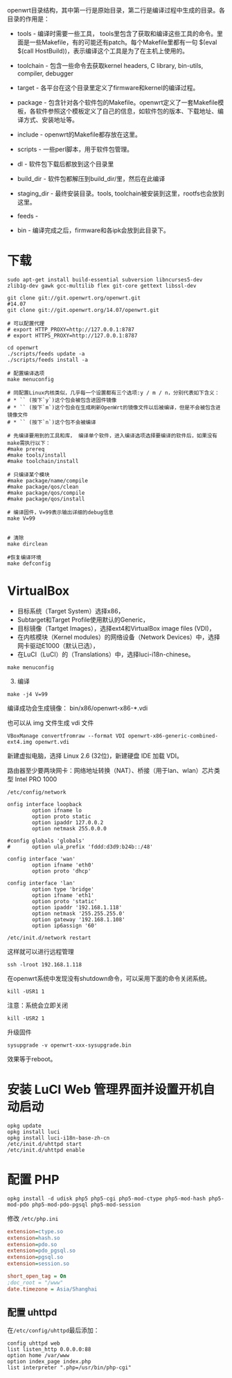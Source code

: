 openwrt目录结构，其中第一行是原始目录，第二行是编译过程中生成的目录。各目录的作用是：

- tools - 编译时需要一些工具， tools里包含了获取和编译这些工具的命令。里面是一些Makefile，有的可能还有patch。每个Makefile里都有一句 $(eval $(call HostBuild))，表示编译这个工具是为了在主机上使用的。
- toolchain - 包含一些命令去获取kernel headers, C library, bin-utils, compiler, debugger
- target - 各平台在这个目录里定义了firmware和kernel的编译过程。
- package - 包含针对各个软件包的Makefile。openwrt定义了一套Makefile模板，各软件参照这个模板定义了自己的信息，如软件包的版本、下载地址、编译方式、安装地址等。
- include - openwrt的Makefile都存放在这里。

- scripts - 一些perl脚本，用于软件包管理。
- dl - 软件包下载后都放到这个目录里
- build_dir - 软件包都解压到build_dir/里，然后在此编译
- staging_dir - 最终安装目录。tools, toolchain被安装到这里，rootfs也会放到这里。
- feeds -

- bin - 编译完成之后，firmware和各ipk会放到此目录下。


# 下载

```shell
sudo apt-get install build-essential subversion libncurses5-dev zlib1g-dev gawk gcc-multilib flex git-core gettext libssl-dev
```

```shell
git clone git://git.openwrt.org/openwrt.git
#14.07
git clone git://git.openwrt.org/14.07/openwrt.git

# 可以配置代理
# export HTTP_PROXY=http://127.0.0.1:8787
# export HTTPS_PROXY=http://127.0.0.1:8787

cd openwrt
./scripts/feeds update -a
./scripts/feeds install -a

# 配置编译选项
make menuconfig

# 同配置Linux内核类似，几乎每一个设置都有三个选项:y / m / n，分别代表如下含义：
# * `` (按下`y`)这个包会被包含进固件镜像
# * `` (按下`m`)这个包会在生成刷新OpenWrt的镜像文件以后被编译，但是不会被包含进镜像文件 
# * `` (按下`n`)这个包不会被编译

# 先编译要用到的工具和库， 编译单个软件，进入编译选项选择要编译的软件后，如果没有make需执行以下：
#make prereq
#make tools/install
#make toolchain/install

# 只编译某个模块
#make package/name/compile
#make package/qos/clean
#make package/qos/compile
#make package/qos/install

# 编译固件，V=99表示输出详细的debug信息
make V=99


# 清除
make dirclean

#恢复编译环境
make defconfig
```

# VirtualBox

- 目标系统（Target System）选择x86，
- Subtarget和Target Profile使用默认的Generic，
- 目标镜像（Tartget Images），选择ext4和VirtualBox image files (VDI)，
- 在内核模块（Kernel modules）的网络设备（Network Devices）中，选择网卡驱动E1000（默认已选），
- 在LuCI（LuCI）的（Translations）中，选择luci-i18n-chinese。

```shell
make menuconfig
```


3. 编译

```shell
make -j4 V=99  
```                                                         

编译成功会生成镜像： bin/x86/openwrt-x86-*.vdi

也可以从 img 文件生成 vdi 文件
```shell
VBoxManage convertfromraw --format VDI openwrt-x86-generic-combined-ext4.img openwrt.vdi
```

新建虚拟电脑，选择 Linux 2.6 (32位)，新建硬盘 IDE 加载 VDI。

路由器至少要两块网卡：网络地址转换（NAT）、桥接（用于lan、wlan）芯片类型 Intel PRO 1000

`/etc/config/network`

```config
onfig interface loopback
        option ifname lo
        option proto static
        option ipaddr 127.0.0.2
        option netmask 255.0.0.0

#config globals 'globals'
#       option ula_prefix 'fddd:d3d9:b24b::/48'

config interface 'wan'
        option ifname 'eth0'
        option proto 'dhcp'

config interface 'lan'
        option type 'bridge'
        option ifname 'eth1'
        option proto 'static'
        option ipaddr '192.168.1.118'
        option netmask '255.255.255.0'
        option gateway '192.168.1.108'
        option ip6assign '60'
```

```shell
/etc/init.d/network restart
```

这样就可以进行远程管理
```shell
ssh -lroot 192.168.1.118
```

在openwrt系统中发现没有shutdown命令，可以采用下面的命令关闭系统。

```shell
kill -USR1 1
```

注意：系统会立即关闭

```shell
kill -USR2 1
```

升级固件
```shell
sysupgrade -v openwrt-xxx-sysupgrade.bin 
```

效果等于reboot。

# 安装 LuCI Web 管理界面并设置开机自动启动
```shell
opkg update
opkg install luci
opkg install luci-i18n-base-zh-cn
/etc/init.d/uhttpd start
/etc/init.d/uhttpd enable
```

# 配置 PHP

```shell
opkg install -d udisk php5 php5-cgi php5-mod-ctype php5-mod-hash php5-mod-pdo php5-mod-pdo-pgsql php5-mod-session
```

修改 `/etc/php.ini`
```ini
extension=ctype.so
extension=hash.so
extension=pdo.so
extension=pdo_pgsql.so
extension=pgsql.so
extension=session.so

short_open_tag = On
;doc_root = "/www" 
date.timezone = Asia/Shanghai
```

## 配置 uhttpd

在`/etc/config/uhttpd`最后添加：
```config
config uhttpd web
list listen_http 0.0.0.0:88
option home /var/www
option index_page index.php
list interpreter ".php=/usr/bin/php-cgi"
```
